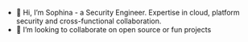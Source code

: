 - 👋 Hi, I’m Sophina - a Security Engineer. Expertise in cloud, platform security and cross-functional collaboration.
- 💞️ I’m looking to collaborate on open source or fun projects

<!---
thesophina/sophina is a ✨ special ✨ repository because its `README.md` (this file) appears on your GitHub profile.
You can click the Preview link to take a look at your changes.
--->
